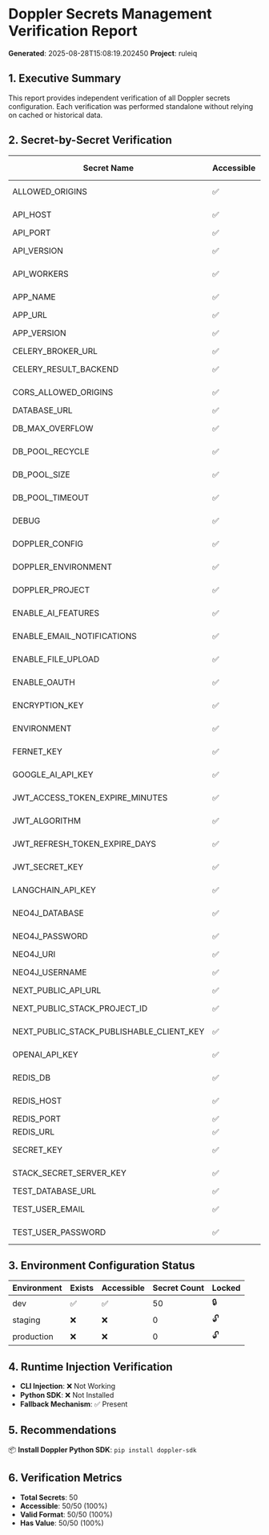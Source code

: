 # Doppler Secrets Management Verification Report

**Generated**: 2025-08-28T15:08:19.202450
**Project**: ruleiq

## 1. Executive Summary

This report provides independent verification of all Doppler secrets configuration.
Each verification was performed standalone without relying on cached or historical data.

## 2. Secret-by-Secret Verification

| Secret Name | Accessible | Format Valid | Value Present | Details |
|-------------|------------|--------------|---------------|---------|
| ALLOWED_ORIGINS | ✅ | ✅ | ✅ | Type: string |
| API_HOST | ✅ | ✅ | ✅ | Type: hostname |
| API_PORT | ✅ | ✅ | ✅ | Type: port |
| API_VERSION | ✅ | ✅ | ✅ | Type: version |
| API_WORKERS | ✅ | ✅ | ✅ | Type: numeric |
| APP_NAME | ✅ | ✅ | ✅ | Type: string |
| APP_URL | ✅ | ✅ | ✅ | Type: url |
| APP_VERSION | ✅ | ✅ | ✅ | Type: version |
| CELERY_BROKER_URL | ✅ | ✅ | ✅ | Type: url |
| CELERY_RESULT_BACKEND | ✅ | ✅ | ✅ | Type: string |
| CORS_ALLOWED_ORIGINS | ✅ | ✅ | ✅ | Type: string |
| DATABASE_URL | ✅ | ✅ | ✅ | Type: url |
| DB_MAX_OVERFLOW | ✅ | ✅ | ✅ | Type: numeric |
| DB_POOL_RECYCLE | ✅ | ✅ | ✅ | Type: numeric |
| DB_POOL_SIZE | ✅ | ✅ | ✅ | Type: numeric |
| DB_POOL_TIMEOUT | ✅ | ✅ | ✅ | Type: numeric |
| DEBUG | ✅ | ✅ | ✅ | Type: boolean |
| DOPPLER_CONFIG | ✅ | ✅ | ✅ | Type: string |
| DOPPLER_ENVIRONMENT | ✅ | ✅ | ✅ | Type: string |
| DOPPLER_PROJECT | ✅ | ✅ | ✅ | Type: string |
| ENABLE_AI_FEATURES | ✅ | ✅ | ✅ | Type: boolean |
| ENABLE_EMAIL_NOTIFICATIONS | ✅ | ✅ | ✅ | Type: boolean |
| ENABLE_FILE_UPLOAD | ✅ | ✅ | ✅ | Type: boolean |
| ENABLE_OAUTH | ✅ | ✅ | ✅ | Type: boolean |
| ENCRYPTION_KEY | ✅ | ✅ | ✅ | Type: secret_key |
| ENVIRONMENT | ✅ | ✅ | ✅ | Type: string |
| FERNET_KEY | ✅ | ✅ | ✅ | Type: secret_key |
| GOOGLE_AI_API_KEY | ✅ | ✅ | ✅ | Type: secret_key |
| JWT_ACCESS_TOKEN_EXPIRE_MINUTES | ✅ | ✅ | ✅ | Type: numeric |
| JWT_ALGORITHM | ✅ | ✅ | ✅ | Type: string |
| JWT_REFRESH_TOKEN_EXPIRE_DAYS | ✅ | ✅ | ✅ | Type: numeric |
| JWT_SECRET_KEY | ✅ | ✅ | ✅ | Type: secret_key |
| LANGCHAIN_API_KEY | ✅ | ✅ | ✅ | Type: secret_key |
| NEO4J_DATABASE | ✅ | ✅ | ✅ | Type: string |
| NEO4J_PASSWORD | ✅ | ✅ | ✅ | Type: secret_key |
| NEO4J_URI | ✅ | ✅ | ✅ | Type: url |
| NEO4J_USERNAME | ✅ | ✅ | ✅ | Type: string |
| NEXT_PUBLIC_API_URL | ✅ | ✅ | ✅ | Type: url |
| NEXT_PUBLIC_STACK_PROJECT_ID | ✅ | ✅ | ✅ | Type: string |
| NEXT_PUBLIC_STACK_PUBLISHABLE_CLIENT_KEY | ✅ | ✅ | ✅ | Type: secret_key |
| OPENAI_API_KEY | ✅ | ✅ | ✅ | Type: secret_key |
| REDIS_DB | ✅ | ✅ | ✅ | Type: string |
| REDIS_HOST | ✅ | ✅ | ✅ | Type: hostname |
| REDIS_PORT | ✅ | ✅ | ✅ | Type: port |
| REDIS_URL | ✅ | ✅ | ✅ | Type: url |
| SECRET_KEY | ✅ | ✅ | ✅ | Type: secret_key |
| STACK_SECRET_SERVER_KEY | ✅ | ✅ | ✅ | Type: secret_key |
| TEST_DATABASE_URL | ✅ | ✅ | ✅ | Type: url |
| TEST_USER_EMAIL | ✅ | ✅ | ✅ | Type: string |
| TEST_USER_PASSWORD | ✅ | ✅ | ✅ | Type: secret_key |

## 3. Environment Configuration Status

| Environment | Exists | Accessible | Secret Count | Locked |
|-------------|--------|------------|--------------|--------|
| dev | ✅ | ✅ | 50 | 🔒 |
| staging | ❌ | ❌ | 0 | 🔓 |
| production | ❌ | ❌ | 0 | 🔓 |

## 4. Runtime Injection Verification

- **CLI Injection**: ❌ Not Working
- **Python SDK**: ❌ Not Installed
- **Fallback Mechanism**: ✅ Present

## 5. Recommendations

📦 **Install Doppler Python SDK**: `pip install doppler-sdk`


## 6. Verification Metrics

- **Total Secrets**: 50
- **Accessible**: 50/50 (100%)
- **Valid Format**: 50/50 (100%)
- **Has Value**: 50/50 (100%)

